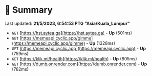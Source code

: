 # 📖 Summary
Last updated: **21/5/2023, 6:54:53 PTG "Asia/Kuala_Lumpur"**

- `GET` [https://hst.aytea.ga](https://hst.aytea.ga) - **Up** (501ms)
- `GET` [https://memeapi.cyclic.app/gimme](https://memeapi.cyclic.app/gimme) - **Up** (1328ms)
- `GET` [https://memeapi.cyclic.app](https://memeapi.cyclic.app) - **Up** (759ms)
- `GET` [https://klik.ml/health](https://klik.ml/health) - **Up** (805ms)
- `GET` [https://dumb.onrender.com](https://dumb.onrender.com) - **Up** (782ms)
